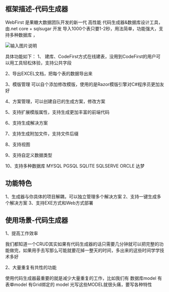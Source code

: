 ## 框架描述-代码生成器
WebFirst  是果糖大数据团队开发的新一代 高性能 代码生成器&数据库设计工具，由.net core  + sqlsugar 开发 导入1000个表只要1-2秒，用法简单，功能强大，支持多种数据库 ，

![输入图片说明](https://www.donet5.com//_theme/ueditor/utf8-net/net/upload/image/20211009/6376941449795119979562201.png "用例")

具体功能如下：
1、 建库、CodeFirst方式在线建表，没用到CodeFirst的用户可以用工具轻松体验，支持公共字段

2、导出EXCEL文档，把每个表的数据导出来

3、模版管理 可以自个添加修改模版，使用的是Razor模版引擎对C#程序员更加友好

4、方案管理，可以创建自已的生成方案，修改方案

5、支持扩展模版属性，支持生成更加丰富的前端代码

6、支持生成解决方案

7、支持生成附加文件，支持文件后缀

8、支持视图

9、支持自定义数据类型

10、支持多种数据库 MYSQL PGSQL SQLITE SQLSERVE  ORCLE  达梦 
 
## 功能特色
1、生成器与你具体的项目解耦，可以独立管理多个解决方案
2、支持一键生成多个解决方案
3、支持EXE方式和Web方式部署

## 使用场景-代码生成器

1、提高工作效率

我们都知道一个CRUD其实如果有代码生成器的话只需要几分钟就可以把完整的功能做完，如果用手去写那么可能就要花掉一整天的时间，多出来的这些时间学学技术多好

2、大量重复有共性的功能

使用代码生成器最重要的就是减少大量重复的工作，比如我们有 数据库model 有表单model 有Grid绑定的 model  光写这些MODEL就很头痛，要写各种特性 